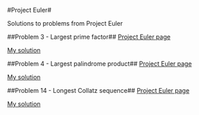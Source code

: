 #Project Euler#

Solutions to problems from Project Euler

##Problem 3 - Largest prime factor##
[Project Euler page](https://projecteuler.net/problem=3)

[My solution](https://github.com/randallreedjr/project-euler/tree/master/largest-prime-factor)

##Problem 4 - Largest palindrome product##
[Project Euler page](https://projecteuler.net/problem=4)

[My solution](https://github.com/randallreedjr/project-euler/tree/master/largest-palindrome-euler)

##Problem 14 - Longest Collatz sequence##
[Project Euler page](https://projecteuler.net/problem=14)

[My solution](https://github.com/randallreedjr/project-euler/tree/master/longest-collatz)
